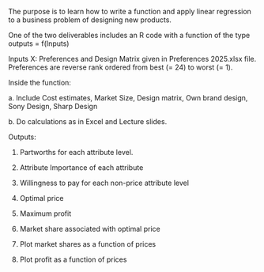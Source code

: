 The purpose is to learn how to write a function and apply linear regression to a business problem of designing new products.

One of the two deliverables includes an R code with a function of the type outputs = f(Inputs)

Inputs X: Preferences and Design Matrix given in Preferences 2025.xlsx file. Preferences are reverse rank ordered from best (= 24) to worst (= 1).

Inside the function:

a. Include Cost estimates, Market Size, Design matrix, Own brand design, Sony Design, Sharp Design

b. Do calculations as in Excel and Lecture slides.

 

Outputs: 

1. Partworths for each attribute level.

2. Attribute Importance of each attribute

3. Willingness to pay for each non-price attribute level

4. Optimal price

5. Maximum profit

6. Market share associated with optimal price

7. Plot market shares as a function of prices

8. Plot profit as a function of prices
